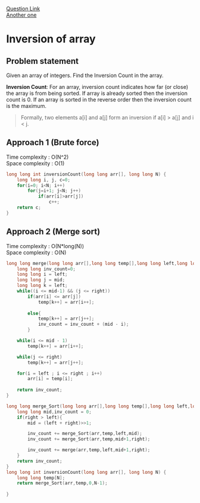 [Question Link](https://www.geeksforgeeks.org/counting-inversions/)
<br>
[Another one](https://leetcode.com/problems/global-and-local-inversions/discuss/242101/Count-inversions)
# Inversion of array

## Problem statement

Given an array of integers. Find the Inversion Count in the array. 

**Inversion Count**: For an array, inversion count indicates how far (or close) the array is from being sorted. If array is already sorted then the inversion count is 0. If an array is sorted in the reverse order then the inversion count is the maximum.
> Formally, two elements a[i] and a[j] form an inversion if a[i] > a[j] and i < j.

## Approach 1 (Brute force)

Time complexity : O(N^2)  
Space complexity : O(1)

```cpp
long long int inversionCount(long long arr[], long long N) {
    long long i, j, c=0;
    for(i=0; i<N; i++)
        for(j=i+1; j<N; j++)
            if(arr[i]>arr[j])
                c++;
    return c;
}
```

## Approach 2 (Merge sort)

Time complexity : O(N*long(N))  
Space complexity : O(N)

```cpp
long long merge(long long arr[],long long temp[],long long left,long long mid,long long right){
    long long inv_count=0;
    long long i = left;
    long long j = mid;
    long long k = left;
    while((i <= mid-1) && (j <= right))
        if(arr[i] <= arr[j])
            temp[k++] = arr[i++];
        
        else{
            temp[k++] = arr[j++];
            inv_count = inv_count + (mid - i);
        }

    while(i <= mid - 1)
        temp[k++] = arr[i++];

    while(j <= right)
        temp[k++] = arr[j++];

    for(i = left ; i <= right ; i++)
        arr[i] = temp[i];
    
    return inv_count;
}

long long merge_Sort(long long arr[],long long temp[],long long left,long long right){
    long long mid,inv_count = 0;
    if(right > left){
        mid = (left + right)>>1;

        inv_count += merge_Sort(arr,temp,left,mid);
        inv_count += merge_Sort(arr,temp,mid+1,right);

        inv_count += merge(arr,temp,left,mid+1,right);
    }
    return inv_count;
}
long long int inversionCount(long long arr[], long long N) {
    long long temp[N];
    return merge_Sort(arr,temp,0,N-1);
    
}
```